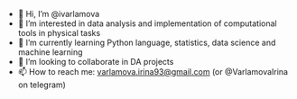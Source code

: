 - 👋 Hi, I’m @ivarlamova
- 👀 I’m interested in data analysis and implementation of computational tools in physical tasks
- 🌱 I’m currently learning Python language, statistics, data science and machine learning
- 💞️ I’m looking to collaborate in DA projects
- 📫 How to reach me: varlamova.irina93@gmail.com (or @VarlamovaIrina on telegram)

